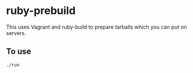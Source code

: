 # ruby-prebuild

This uses Vagrant and ruby-build to prepare tarballs which you can put on servers.

## To use

```
./run
```